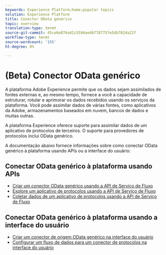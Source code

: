 ```yaml
---
keywords: Experience Platform;home;popular topics
solution: Experience Platform
title: Conector OData genérico
topic: overview
translation-type: tm+mt
source-git-commit: 45ce6e876a42c5594ae4b7787757e5db7024a22f
workflow-type: tm+mt
source-wordcount: '155'
ht-degree: 0%

---
```



# (Beta) Conector OData genérico

A plataforma Adobe Experience permite que os dados sejam assimilados de fontes externas e, ao mesmo tempo, fornece a você a capacidade de estruturar, rotular e aprimorar os dados recebidos usando os serviços da plataforma. Você pode assimilar dados de várias fontes, como aplicativos da Adobe, armazenamentos baseados em nuvem, bancos de dados e muitas outras.

A plataforma Experience oferece suporte para assimilar dados de um aplicativo de protocolos de terceiros. O suporte para provedores de protocolos inclui OData genérico.

A documentação abaixo fornece informações sobre como conectar OData genérico à plataforma usando APIs ou a interface do usuário:

## Conectar OData genérico à plataforma usando APIs

- [Criar um conector OData genérico usando a API de Serviço de Fluxo](../../tutorials/api/create/protocols/odata.md)
- [Explore um aplicativo de protocolos usando a API de Serviço de Fluxo](../../tutorials/api/explore/protocols.md)
- [Coletar dados de um aplicativo de protocolos usando a API de Serviço de Fluxo](../../tutorials/api/collect/protocols.md)

## Conectar OData genérico à plataforma usando a interface do usuário

- [Criar um conector de origem OData genérico na interface do usuário](../../tutorials/ui/create/protocols/odata.md)
- [Configurar um fluxo de dados para um conector de protocolos na interface do usuário](../../tutorials/ui/dataflow/protocols.md)